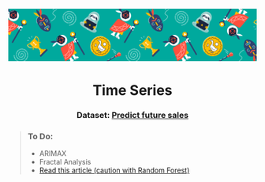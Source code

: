 ![](img/header.png)
<h1 align="center">Time Series</h1>
<h3 align="center">Dataset: <a href="https://www.kaggle.com/c/competitive-data-science-predict-future-sales">Predict future sales</a></h3>

> ### To Do:
> - ARIMAX
> - Fractal Analysis
> - [Read this article (caution with Random Forest)](https://medium.com/datadriveninvestor/why-wont-time-series-data-and-random-forests-work-very-well-together-3c9f7b271631)
